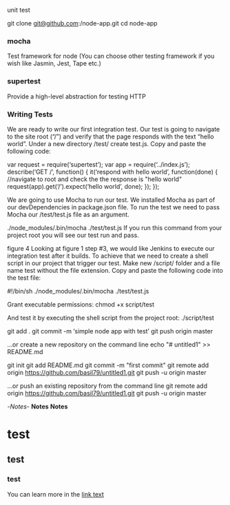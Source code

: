 unit test


git clone git@github.com:<github username>/node-app.git
cd node-app

### mocha
Test framework for node (You can choose other testing framework if you wish like Jasmin, Jest, Tape etc.)

### supertest
Provide a high-level abstraction for testing HTTP


### Writing Tests
We are ready to write our first integration test. Our test is going to navigate to the site root (“/”) and verify that the page responds with the text “hello world”.
Under a new directory /test/ create test.js. Copy and paste the following code:

var request = require(‘supertest’);
var app = require(‘../index.js’);
describe(‘GET /’, function() {
 it(‘respond with hello world’, function(done) {
 //navigate to root and check the the response is "hello world"
 request(app).get(‘/’).expect(‘hello world’, done);
 });
});

We are going to use Mocha to run our test. 
We installed Mocha as part of our devDependencies in package.json file. 
To run the test we need to pass Mocha our /test/test.js file as an argument.

./node_modules/.bin/mocha ./test/test.js
If you run this command from your project root you will see our test run and pass.

figure 4
Looking at figure 1 step #3, we would like Jenkins to execute our integration test after it builds. To achieve that we need to create a shell script in our project that trigger our test.
Make new /script/ folder and a file name test without the file extension. Copy and paste the following code into the test file:

#!/bin/sh
./node_modules/.bin/mocha ./test/test.js

Grant executable permissions:
chmod +x script/test

And test it by executing the shell script from the project root:
./script/test


git add .
git commit -m ‘simple node app with test’
git push origin master






…or create a new repository on the command line
echo "# untitled1" >> README.md

git init
git add README.md
git commit -m "first commit"
git remote add origin https://github.com/basil79/untitled1.git
git push -u origin master


…or push an existing repository from the command line
git remote add origin https://github.com/basil79/untitled1.git
git push -u origin master


-_Notes_-
__Notes__
**Notes**
# test
## test
### test

You can learn more in the [link text](http://url)
